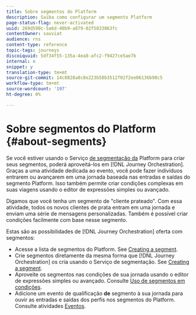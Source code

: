 ```yaml
---
title: Sobre segmentos do Platform
description: Saiba como configurar um segmento Platform
page-status-flag: never-activated
uuid: 269d590c-5a6d-40b9-a879-02f5033863fc
contentOwner: sauviat
audience: rns
content-type: reference
topic-tags: journeys
discoiquuid: 5df34f55-135a-4ea8-afc2-f9427ce5ae7b
internal: n
snippet: y
translation-type: tm+mt
source-git-commit: 14c8828a8c8e223b58b3512f02f2ee06136b98c5
workflow-type: tm+mt
source-wordcount: '197'
ht-degree: 0%

---
```



# Sobre segmentos do Platform {#about-segments}

Se você estiver usando o Serviço [de segmentação da](https://docs.adobe.com/content/help/en/experience-platform/segmentation/home.html) Platform para criar seus segmentos, poderá aproveitá-los em [!DNL Journey Orchestration]. Graças a uma atividade dedicada ao evento, você pode fazer indivíduos entrarem ou avançarem em uma jornada baseada nas entradas e saídas do segmento Platform. Isso também permite criar condições complexas em suas viagens usando o editor de expressões simples ou avançado.

Digamos que você tenha um segmento de &quot;cliente prateado&quot;. Com essa atividade, todos os novos clientes de prata entram em uma jornada e enviam uma série de mensagens personalizadas. Também é possível criar condições facilmente com base nesse segmento.

Estas são as possibilidades de [!DNL Journey Orchestration] oferta com segmentos:

* Acesse a lista de segmentos do Platform. See [Creating a segment](../segment/creating-a-segment.md).
* Crie segmentos diretamente da mesma forma que [!DNL Journey Orchestration] os cria usando o Serviço de segmentação. See [Creating a segment](../segment/creating-a-segment.md).
* Aproveite os segmentos nas condições de sua jornada usando o editor de expressões simples ou avançado. Consulte [Uso de segmentos em condições](../segment/using-a-segment.md).
* Adicione um evento de qualificação **de** segmento à sua jornada para ouvir as entradas e saídas dos perfis nos segmentos do Platform. Consulte atividades [Eventos](../building-journeys/event-activities.md#segment-qualification).


